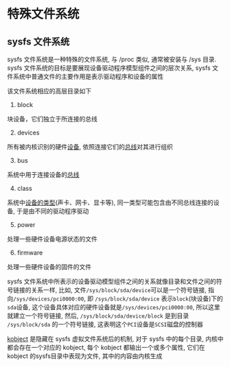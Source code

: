 # 特殊文件系统

## sysfs 文件系统

<div id="sysfs"/>
sysfs 文件系统是一种特殊的文件系统, 与 /proc 类似, 通常被安装与 /sys 目录. sysfs 文件系统的目标是要展现设备驱动程序模型组件之间的层次关系, sysfs 文件系统中普通文件的主要作用是表示驱动程序和设备的属性

该文件系统相应的高层目录如下

1. block

块设备，它们独立于所连接的总线

2. devices

所有被内核识别的硬件[设备](../driver/device.md), 依照连接它们的[总线](../driver/bus_type.md)对其进行组织

3. bus

系统中用于连接设备的[总线](../driver/bus_type.md)

4. class

系统中[设备的类型](../driver/class.md)(声卡、网卡、显卡等), 同一类型可能包含由不同总线连接的设备, 于是由不同的驱动程序驱动

5. power

处理一些硬件设备电源状态的文件


6. firmware

处理一些硬件设备的固件的文件


sysfs 文件系统中所表示的设备驱动模型组件之间的关系就像目录和文件之间的符号链接的关系一样, 比如, 文件`/sys/block/sda/device`可以是一个符号链接, 指向`/sys/devices/pci0000:00`, 即 `/sys/block/sda/device` 表示`block`(块设备)下的`sda`设备, 这个设备具体对应的硬件设备就是`/sys/devices/pci0000:00`, 所以这里就建立一个符号链接, 然后, `/sys/block/sda/device/block` 是到目录 `/sys/block/sda` 的一个符号链接, 这表明这个`PCI`设备是`SCSI`磁盘的控制器


[kobject](../driver/kobject.md) 是隐藏在 sysfs 虚拟文件系统后的机制, 对于 sysfs 中的每个目录, 内核中都会存在一个对应的 kobject, 每个 kobject 都输出一个或多个属性, 它们在kobject 的sysfs目录中表现为文件, 其中的内容由内核生成
